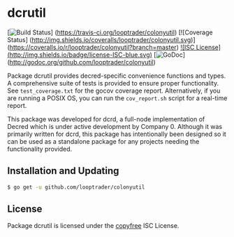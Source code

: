 dcrutil
=======

[![Build Status](http://img.shields.io/travis/looptrader/colonyutil.svg)]
(https://travis-ci.org/looptrader/colonyutil) [![Coverage Status]
(http://img.shields.io/coveralls/looptrader/colonyutil.svg)]
(https://coveralls.io/r/looptrader/colonyutil?branch=master) [![ISC License]
(http://img.shields.io/badge/license-ISC-blue.svg)](http://copyfree.org)
[![GoDoc](http://img.shields.io/badge/godoc-reference-blue.svg)]
(http://godoc.org/github.com/looptrader/colonyutil)

Package dcrutil provides decred-specific convenience functions and types.
A comprehensive suite of tests is provided to ensure proper functionality.  See
`test_coverage.txt` for the gocov coverage report.  Alternatively, if you are
running a POSIX OS, you can run the `cov_report.sh` script for a real-time
report.

This package was developed for dcrd, a full-node implementation of Decred which
is under active development by Company 0.  Although it was primarily written for
dcrd, this package has intentionally been designed so it can be used as a
standalone package for any projects needing the functionality provided.

## Installation and Updating

```bash
$ go get -u github.com/looptrader/colonyutil
```

## License

Package dcrutil is licensed under the [copyfree](http://copyfree.org) ISC
License.
